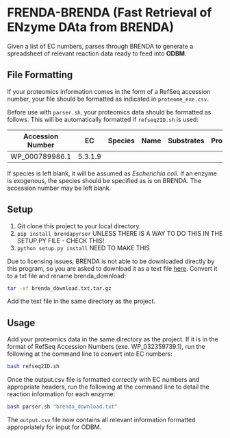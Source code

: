 # FRENDA-BRENDA (Fast Retrieval of ENzyme DAta from BRENDA)
Given a list of EC numbers, parses through BRENDA to generate a spreadsheet of relevant reaction data ready to feed into **ODBM**.

## File Formatting
If your proteomics information comes in the form of a RefSeq accession number, your file should be formatted as indicated in `proteome_exe.csv`.

Before use with `parser.sh`, your proteomics data should be formatted as follows. This will be automatically formatted if `refseq2ID.sh` is used:

| Accession Number | EC | Species | Name | Substrates | Products | Cofactors | Parameters | Metals | Reaction Type |
| ------ | ------ | ------ | ------ | ------ | ------ | ------ | ------ | ------ | ------ |
| WP_000789986.1 | 5.3.1.9 |  |  |  |  |  |  |  |  |

If species is left blank, it will be assumed as *Escherichia coli*. If an enzyme is exogenous, the species should be specified as is on BRENDA. The accession number may be left blank.

## Setup
1. Git clone this project to your local directory.
2.  `pip install brendapyrser` UNLESS THERE IS A WAY TO DO THIS IN THE SETUP.PY FILE - CHECK THIS!
3. `python setup.py install` NEED TO MAKE THIS


Due to licensing issues, BRENDA is not able to be downloaded directly by this program, so you are asked to download it as a text file [here](https://www.brenda-enzymes.org/download.php). Convert it to a txt file and rename brenda_download:

```sh
tar -xf brenda_download.txt.tar.gz
```

Add the text file in the same directory as the project.

## Usage

Add your proteomics data in the same directory as the project. If it is in the format of RefSeq Accession Numbers (exe. WP_032359739.1), run the following at the command line to convert into EC numbers:

```sh
bash refseq2ID.sh
```

Once the output.csv file is formatted correctly with EC numbers and appropriate headers, run the following at the command line to detail the reaction information for each enzyme:

```sh
bash parser.sh "brenda_download.txt"
```

The `output.csv` file now contains all relevant information formatted appropriately for input for ODBM.
